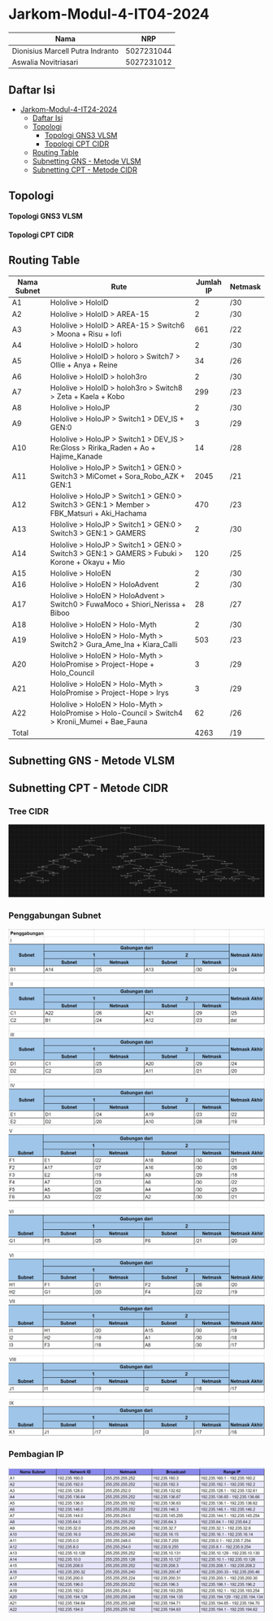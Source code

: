# Jarkom-Modul-4-IT04-2024

| Nama                             | NRP        |
| -------------------------------- | ---------- |
| Dionisius Marcell Putra Indranto | 5027231044 |
| Aswalia Novitriasari             | 5027231012 |

## Daftar Isi

- [Jarkom-Modul-4-IT24-2024](#jarkom-modul-4-it24-2024)
  - [Daftar Isi](#daftar-isi)
  - [Topologi](#topologi)
    - [Topologi GNS3 VLSM](#topologi-gns3-vlsm)
    - [Topologi CPT CIDR](#topologi-cpt-cidr)
  - [Routing Table](#routing-table)
  - [Subnetting GNS - Metode VLSM](#subnetting-gns--metode-vlsm)
  - [Subnetting CPT - Metode CIDR](#subnetting-cpt--metode-cidr)

## Topologi

#### Topologi GNS3 VLSM

#### Topologi CPT CIDR

## Routing Table

| Nama Subnet | Rute                                                                                            | Jumlah IP | Netmask |
| ----------- | ----------------------------------------------------------------------------------------------- | --------- | ------- |
| A1          | Hololive > HoloID                                                                               | 2         | /30     |
| A2          | Hololive > HoloID > AREA-15                                                                     | 2         | /30     |
| A3          | Hololive > HoloID > AREA-15 > Switch6 > Moona + Risu + lofi                                     | 661       | /22     |
| A4          | Hololive > HoloID > holoro                                                                      | 2         | /30     |
| A5          | Hololive > HoloID > holoro > Switch7 > Ollie + Anya + Reine                                     | 34        | /26     |
| A6          | Hololive > HoloID > holoh3ro                                                                    | 2         | /30     |
| A7          | Hololive > HoloID > holoh3ro > Switch8 > Zeta + Kaela + Kobo                                    | 299       | /23     |
| A8          | Hololive > HoloJP                                                                               | 2         | /30     |
| A9          | Hololive > HoloJP > Switch1 > DEV_IS + GEN:0                                                    | 3         | /29     |
| A10         | Hololive > HoloJP > Switch1 > DEV_IS > Re:Gloss > Ririka_Raden + Ao + Hajime_Kanade             | 14        | /28     |
| A11         | Hololive > HoloJP > Switch1 > GEN:0 > Switch3 > MiComet + Sora_Robo_AZK + GEN:1                 | 2045      | /21     |
| A12         | Hololive > HoloJP > Switch1 > GEN:0 > Switch3 > GEN:1 > Member > FBK_Matsuri + Aki_Hachama      | 470       | /23     |
| A13         | Hololive > HoloJP > Switch1 > GEN:0 > Switch3 > GEN:1 > GAMERS                                  | 2         | /30     |
| A14         | Hololive > HoloJP > Switch1 > GEN:0 > Switch3 > GEN:1 > GAMERS > Fubuki > Korone + Okayu + Mio  | 120       | /25     |
| A15         | Hololive > HoloEN                                                                               | 2         | /30     |
| A16         | Hololive > HoloEN > HoloAdvent                                                                  | 2         | /30     |
| A17         | Hololive > HoloEN > HoloAdvent > Switch0 > FuwaMoco + Shiori_Nerissa + Biboo                    | 28        | /27     |
| A18         | Hololive > HoloEN > Holo-Myth                                                                   | 2         | /30     |
| A19         | Hololive > HoloEN > Holo-Myth > Switch2 > Gura_Ame_Ina + Kiara_Calli                            | 503       | /23     |
| A20         | Hololive > HoloEN > Holo-Myth > HoloPromise > Project-Hope + Holo_Council                       | 3         | /29     |
| A21         | Hololive > HoloEN > Holo-Myth > HoloPromise > Project-Hope > Irys                               | 3         | /29     |
| A22         | Hololive > HoloEN > Holo-Myth > HoloPromise > Holo-Council > Switch4 > Kronii_Mumei + Bae_Fauna | 62        | /26     |
| Total       |                                                                                                 | 4263      | /19     |

## Subnetting GNS - Metode VLSM

## Subnetting CPT - Metode CIDR

### Tree CIDR

![CIDR TREE](assets/tree-cidr.png)

### Penggabungan Subnet

![Gabung1](assets/gabung1.png)
![Gabung2](assets/gabung2.png)
![Gabung3](assets/gabung3.png)

### Pembagian IP

![IP CIDR](assets/ip-cidr.png)

